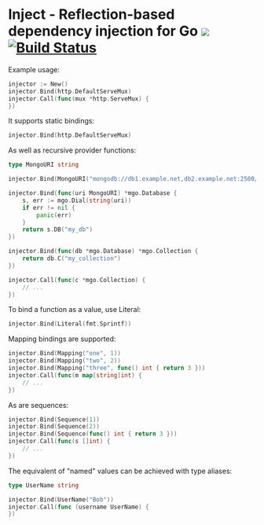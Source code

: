 # Inject - Reflection-based dependency injection for Go [![](https://godoc.org/github.com/alecthomas/inject?status.svg)](http://godoc.org/github.com/alecthomas/inject) [![Build Status](https://travis-ci.org/alecthomas/inject.png)](https://travis-ci.org/alecthomas/inject)

Example usage:

```go
injector := New()
injector.Bind(http.DefaultServeMux)
injector.Call(func(mux *http.ServeMux) {
})
```

It supports static bindings:

```go
injector.Bind(http.DefaultServeMux)
```

As well as recursive provider functions:

```go
type MongoURI string

injector.Bind(MongoURI("mongodb://db1.example.net,db2.example.net:2500/?replicaSet=test&connectTimeoutMS=300000"))

injector.Bind(func(uri MongoURI) *mgo.Database {
	s, err := mgo.Dial(string(uri))
	if err != nil {
		panic(err)
	}
	return s.DB("my_db")
})

injector.Bind(func(db *mgo.Database) *mgo.Collection {
	return db.C("my_collection")
})

injector.Call(func(c *mgo.Collection) {
	// ...
})
```

To bind a function as a value, use Literal:

```go
injector.Bind(Literal(fmt.Sprintf))
```

Mapping bindings are supported:

```go
injector.Bind(Mapping("one", 1))
injector.Bind(Mapping("two", 2))
injector.Bind(Mapping("three", func() int { return 3 }))
injector.Call(func(m map[string]int) {
	// ...
})
```

As are sequences:

```go
injector.Bind(Sequence(1))
injector.Bind(Sequence(2))
injector.Bind(Sequence(func() int { return 3 }))
injector.Call(func(s []int) {
	// ...
})
```

The equivalent of "named" values can be achieved with type aliases:

```go
type UserName string

injector.Bind(UserName("Bob"))
injector.Call(func (username UserName) {
})
```

